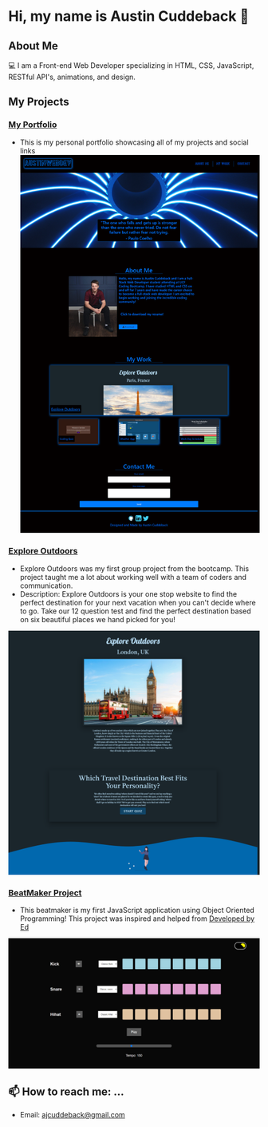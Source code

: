 # Hi, my name is Austin Cuddeback 👋

## About Me

💻 I am a Front-end Web Developer specializing in HTML, CSS, JavaScript, RESTful API's, animations, and design.

## My Projects

### [My Portfolio](https://ajcuddeback.github.io)

- This is my personal portfolio showcasing all of my projects and social links
  ![my portfolio](images/screencapture-ajcuddeback-github-io-2020-10-24-14_19_37.png)

### [Explore Outdoors](https://ajcuddeback.github.io/Explore-Outdoors)

- Explore Outdoors was my first group project from the bootcamp. This project taught me a lot about working well with a team of coders and communication.
- Description: Explore Outdoors is your one stop website to find the perfect destination for your next vacation when you can't decide where to go. Take our 12 question test and find the perfect destination based on six beautiful places we hand picked for you!

![Explore Outdoors](images/explore-outdoors.png)

### [BeatMaker Project](https://ajcuddeback.github.io/beat-maker)

- This beatmaker is my first JavaScript application using Object Oriented Programming! This project was inspired and helped from [Developed by Ed](https://www.youtube.com/channel/UClb90NQQcskPUGDIXsQEz5Q)

![BeatMaker Project](images/beat-maker.png)

## 📫 How to reach me: ...

- Email: [ajcuddeback@gmail.com](ajcuddeback@gmail.com)
